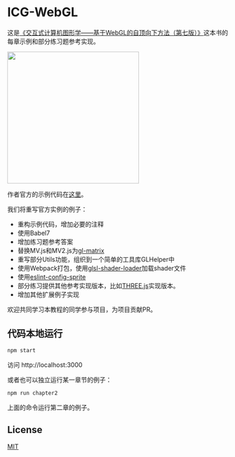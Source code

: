 # ICG-WebGL

这是[《交互式计算机图形学——基于WebGL的自顶向下方法（第七版）》](https://book.douban.com/subject/26916420/)这本书的每章示例和部分练习题参考实现。

<img src="https://p5.ssl.qhimg.com/t01c52e0b46066ec4f8.jpg" width="300px">

作者官方的示例代码在[这里](https://github.com/esangel/WebGL)。

我们将重写官方实例的例子：

- 重构示例代码，增加必要的注释
- 使用Babel7
- 增加练习题参考答案
- 替换MV.js和MV2.js为[gl-matrix](https://github.com/toji/gl-matrix)
- 重写部分Utils功能，组织到一个简单的工具库GLHelper中
- 使用Webpack打包，使用[glsl-shader-loader](https://github.com/migalooo/glsl-shader-loader)加载shader文件
- 使用[eslint-config-sprite](https://github.com/spritejs/eslint-config-sprite)
- 部分练习提供其他参考实现版本，比如[THREE.js](https://github.com/mrdoob/three.js)实现版本。
- 增加其他扩展例子实现

欢迎共同学习本教程的同学参与项目，为项目贡献PR。

## 代码本地运行

```bash
npm start
```

访问 http://localhost:3000

或者也可以独立运行某一章节的例子：

```bash
npm run chapter2
```

上面的命令运行第二章的例子。

## License

[MIT](LICENSE)
